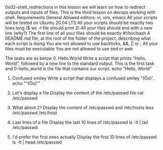 0x02-shell_redirections in this lesson we will learn on how to redirect outputs and inputs of files. This is the third lesson on devops working with shell.
Requirements General
Allowed editors: vi, vim, emacs
All your scripts will be tested on Ubuntu 20.04 LTS
All your scripts should be exactly two lines long ($ wc -l file should print 2)
All your files should end with a new line (why?)
The first line of all your files should be exactly #!/bin/bash
A README.md file, at the root of the folder of the project, describing what each script is doing
You are not allowed to use backticks, &&, || or ;
All your files must be executable
You are not allowed to use sed or awk

The tasks are as below
0. Hello World
Write a script that prints “Hello, World”, followed by a new line to the standard output. This is the first task and 0-hello_world is the file that contains our script.
 echo "Hello, World"

1. Confused smiley
Write a script that displays a confused smiley "(Ôo)'.
echo "\"(Ôo)'"

2. Let's display a file
Display the content of the /etc/passwd file
cat /etc/passwd

3. What about 2?
Display the content of /etc/passwd and /etc/hosts
less  /etc/passwd /etc/host

4. Last lines of a file
Display the last 10 lines of /etc/passwd
ls -lt | tail /etc/passwd

5. I'd prefer the first ones actually
Display the first 10 lines of /etc/passwd
ls -lt | head /etc/passwd
